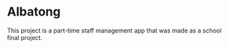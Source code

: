 # Albatong
This project is a part-time staff management app that was made as a school final project.
